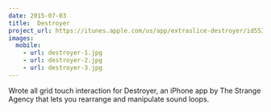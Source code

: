 ```yaml
---
date: 2015-07-03
title:  Destroyer
project_url: https://itunes.apple.com/us/app/extraslice-destroyer/id553340620?mt=8
images:
  mobile:
    - url: destroyer-1.jpg
    - url: destroyer-2.jpg
    - url: destroyer-3.jpg
---
```


Wrote all grid touch interaction for Destroyer, an iPhone app by The Strange Agency that lets you rearrange and manipulate sound loops.